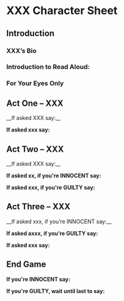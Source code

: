 <h1> XXX Character Sheet </h1>

<h2> Introduction </h2>

<h3> XXX’s Bio </h3>
<p>  </p>

<h3> Introduction to Read Aloud: </h3>
<p> </p>

<h3> For Your Eyes Only </h3>
<p> </p>


<h2> Act One – XXX </h2>
__If asked XXX say:__
<p>  </p>
  
__If asked xxx say:__
<p>  </p>

<h2> Act Two – XXX </h2>
__If asked XXX say:__
<p> </p>
  
__If asked xx, if you're INNOCENT say:__
<p>  </p>

__If asked xxx, if you're GUILTY say:__
<p> </p>

<h2> Act Three – XXX </h2>
__If asked xxx, if you’re INNOCENT say:__
<p>  </p>
  
__If asked axxx, if you’re GUILTY say:__
<p>  </p>

__If asked xxx say:__
<p> </p>

<h2> End Game </h2>

__If you're INNOCENT say:__
<p> </p>

__If you're GUILTY, wait until last to say:__
<p>  </p>

